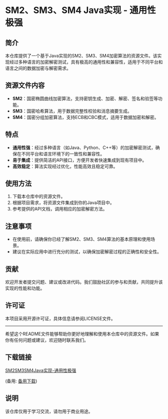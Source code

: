 # SM2、SM3、SM4 Java实现 - 通用性极强

## 简介
本仓库提供了一个基于Java实现的SM2、SM3、SM4加密算法的资源文件。该实现经过多种语言的加密解密测试，具有极高的通用性和兼容性，适用于不同平台和语言之间的数据加密与解密需求。

## 资源文件内容
- **SM2**：国密椭圆曲线加密算法，支持密钥生成、加密、解密、签名和验签等功能。
- **SM3**：国密哈希算法，用于数据完整性校验和消息摘要生成。
- **SM4**：国密分组加密算法，支持ECB和CBC模式，适用于数据加密和解密。

## 特点
- **通用性强**：经过多种语言（如Java、Python、C++等）的加密解密测试，确保在不同平台和语言环境下的一致性和兼容性。
- **易于集成**：提供简洁的API接口，方便开发者快速集成到现有项目中。
- **高效稳定**：算法实现经过优化，性能高效且稳定可靠。

## 使用方法
1. 下载本仓库中的资源文件。
2. 根据项目需求，将资源文件集成到你的Java项目中。
3. 参考提供的API文档，调用相应的加密解密方法。

## 注意事项
- 在使用前，请确保你已经了解SM2、SM3、SM4算法的基本原理和使用场景。
- 建议在实际应用中进行充分的测试，以确保加密解密过程的正确性和安全性。

## 贡献
欢迎开发者提交问题、建议或改进代码。我们鼓励社区的参与和贡献，共同提升该实现的性能和功能。

## 许可证
本项目采用开源许可证，具体信息请参阅LICENSE文件。

---

希望这个README文件能够帮助你更好地理解和使用本仓库中的资源文件。如果你有任何问题或建议，欢迎随时联系我们。

## 下载链接
[SM2SM3SM4Java实现-通用性极强](https://pan.quark.cn/s/b7f1d5d64f3f) 

(备用: [备用下载](https://pan.baidu.com/s/1lx_agzKjJQcfa22ezhH2EQ?pwd=1234))

## 说明

该仓库仅用于学习交流，请勿用于商业用途。
